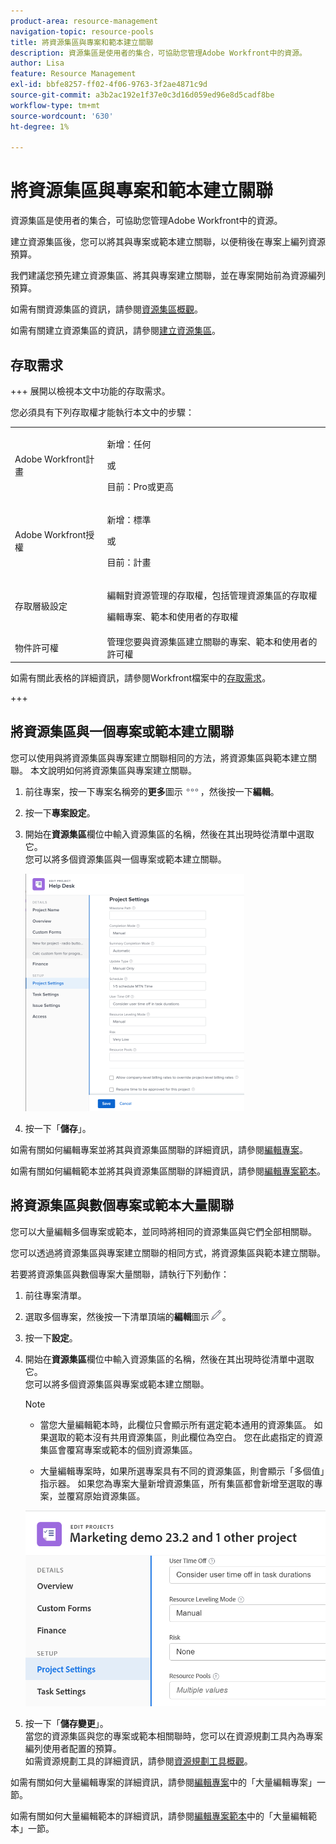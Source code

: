 ```yaml
---
product-area: resource-management
navigation-topic: resource-pools
title: 將資源集區與專案和範本建立關聯
description: 資源集區是使用者的集合，可協助您管理Adobe Workfront中的資源。
author: Lisa
feature: Resource Management
exl-id: bbfe8257-ff02-4f06-9763-3f2ae4871c9d
source-git-commit: a3b2ac192e1f37e0c3d16d059ed96e8d5cadf8be
workflow-type: tm+mt
source-wordcount: '630'
ht-degree: 1%

---
```


# 將資源集區與專案和範本建立關聯


<!-- drafted for bulk editing projects: keep this in yellow till this releases to ALL customers - May 1, 2023

Also - take out all the references to Preview and Prod at prod final
-->

<!--<span class="preview">The highlighted information on this page refers to functionality not yet generally available. It is available for all customers in the Preview environment and for a select group of customers in the Production environment.</span>-->


<!--
<p>The sections about how to add resource pools to templates, projects are duplicated from the articles listed in those sections (Editing Projects, Creating a Template, etc).</p>
<p>***I decided to keep these steps here, though, because it's hard to parse through those much lunger articles for just updating this one field.)</p>
-->

資源集區是使用者的集合，可協助您管理Adobe Workfront中的資源。

建立資源集區後，您可以將其與專案或範本建立關聯，以便稍後在專案上編列資源預算。

我們建議您預先建立資源集區、將其與專案建立關聯，並在專案開始前為資源編列預算。

如需有關資源集區的資訊，請參閱[資源集區概觀](../../../resource-mgmt/resource-planning/resource-pools/work-with-resource-pools.md)。

如需有關建立資源集區的資訊，請參閱[建立資源集區](../../../resource-mgmt/resource-planning/resource-pools/create-resource-pools.md)。

## 存取需求

+++ 展開以檢視本文中功能的存取需求。

您必須具有下列存取權才能執行本文中的步驟：

<table style="table-layout:auto"> 
 <col> 
 <col> 
 <tbody> 
  <tr> 
   <td role="rowheader">Adobe Workfront計畫</td> 
   <td><p>新增：任何</p>
       <p>或</p>
       <p>目前：Pro或更高</p> </td> 
  </tr> 
  <tr> 
   <td role="rowheader">Adobe Workfront授權</td> 
   <td><p>新增：標準</p>
       <p>或</p>
       <p>目前：計畫</p></td>
  </tr> 
  <tr> 
   <td role="rowheader">存取層級設定</td> 
   <td> <p>編輯對資源管理的存取權，包括管理資源集區的存取權</p> <p>編輯專案、範本和使用者的存取權</p></td> 
  </tr> 
  <tr data-mc-conditions=""> 
   <td role="rowheader">物件許可權</td> 
   <td>管理您要與資源集區建立關聯的專案、範本和使用者的許可權</td> 
  </tr> 
 </tbody> 
</table>

如需有關此表格的詳細資訊，請參閱Workfront檔案中的[存取需求](/help/quicksilver/administration-and-setup/add-users/access-levels-and-object-permissions/access-level-requirements-in-documentation.md)。

+++

## 將資源集區與一個專案或範本建立關聯

您可以使用與將資源集區與專案建立關聯相同的方法，將資源集區與範本建立關聯。 本文說明如何將資源集區與專案建立關聯。

1. 前往專案，按一下專案名稱旁的&#x200B;**更多**&#x200B;圖示![更多圖示](assets/more-icon.png)，然後按一下&#x200B;**編輯**。

1. 按一下&#x200B;**專案設定**。

1. 開始在&#x200B;**資源集區**&#x200B;欄位中輸入資源集區的名稱，然後在其出現時從清單中選取它。\
   您可以將多個資源集區與一個專案或範本建立關聯。

   ![專案設定](assets/nwe-project-settings-in-edit-project-box-350x380.png)

1. 按一下「**儲存**」。

如需有關如何編輯專案並將其與資源集區關聯的詳細資訊，請參閱[編輯專案](../../../manage-work/projects/manage-projects/edit-projects.md)。

如需有關如何編輯範本並將其與資源集區關聯的詳細資訊，請參閱[編輯專案範本](../../../manage-work/projects/create-and-manage-templates/edit-templates.md)。

## 將資源集區與數個專案或範本大量關聯

您可以大量編輯多個專案或範本，並同時將相同的資源集區與它們全部相關聯。

您可以透過將資源集區與專案建立關聯的相同方式，將資源集區與範本建立關聯。

若要將資源集區與數個專案大量關聯，請執行下列動作：

1. 前往專案清單。
1. 選取多個專案，然後按一下清單頂端的&#x200B;**編輯**&#x200B;圖示![編輯圖示](assets/edit-icon.png)。

1. 按一下&#x200B;**設定**。
1. 開始在&#x200B;**資源集區**&#x200B;欄位中輸入資源集區的名稱，然後在其出現時從清單中選取它。\
   您可以將多個資源集區與專案或範本建立關聯。

   >[!NOTE]
   >
   >* 當您大量編輯範本時，此欄位只會顯示所有選定範本通用的資源集區。 如果選取的範本沒有共用資源集區，則此欄位為空白。 您在此處指定的資源集區會覆寫專案或範本的個別資源集區。
   >
   >* 大量編輯專案時，如果所選專案具有不同的資源集區，則會顯示「多個值」指示器。 如果您為專案大量新增資源集區，所有集區都會新增至選取的專案，並覆寫原始資源集區。

   ![add_resource_pools_to_multiple_projects.png](assets/add-resource-pools-to-multiple-projects-350x358.png)

1. 按一下「**儲存變更**」。\
   當您的資源集區與您的專案或範本相關聯時，您可以在資源規劃工具內為專案編列使用者配置的預算。\
   如需資源規劃工具的詳細資訊，請參閱[資源規劃工具概觀](../../../resource-mgmt/resource-planning/get-started-resource-planner.md)。

如需有關如何大量編輯專案的詳細資訊，請參閱[編輯專案](../../../manage-work/projects/manage-projects/edit-projects.md)中的「大量編輯專案」一節。

如需有關如何大量編輯範本的詳細資訊，請參閱[編輯專案範本](../../../manage-work/projects/create-and-manage-templates/edit-templates.md)中的「大量編輯範本」一節。
